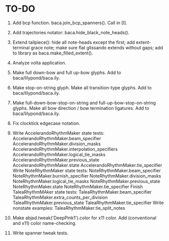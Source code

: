 TO-DO
=====

1.  Add bcp function.
    baca.join_bcp_spanners().
    Call in [I].

2.  Add trajectories notator:
    baca.hide_black_note_heads().

3.  Extend tailpiece():
    hide all note-heads except the first;
    add extent-terminal grace note;
    make sure flat glissando extends without gaps;
    add to library as baca.make_filled_extent().

4.  Analyze volta application.

5.  Make full down-bow and full up-bow glyphs.
    Add to baca/lilypond/baca.ily.

6.  Make stop-on-string glyph.
    Make all transition-type glyphs.
    Add to baca/lilypond/baca.ily.

7.  Make full-down-bow-stop-on-string and full-up-bow-stop-on-string glyphs.
    Make all bow direction / bow termination ligatures.
    Add to baca/lilypond/baca.ily.

8.  Fix clocktick edgecase notation.

9.  Write AccelerandoRhythmMaker state tests:
        AccelerandoRhythmMaker.beam_specifier
        AccelerandoRhythmMaker.division_masks
        AccelerandoRhythmMaker.interpolation_specifiers
        AccelerandoRhythmMaker.logical_tie_masks
        AccelerandoRhythmMaker.previous_state
        AccelerandoRhythmMaker.state
        AccelerandoRhythmMaker.tie_specifier
    Write NoteRhythmMaker state tests:
        NoteRhythmMaker.beam_specifier
        NoteRhythmMaker.burnish_specifier
        NoteRhythmMaker.division_masks
        NoteRhythmMaker.logical_tie_masks
        NoteRhythmMaker.previous_state
        NoteRhythmMaker.state
        NoteRhythmMaker.tie_specifier
    Finish TaleaRhythmMAker state tests:
        TaleaRhythmMaker.beam_specifier
        TaleaRhythmMaker.extra_counts_per_division
        TaleaRhythmMaker.previous_state
        TaleaRhythmMaker.tie_specifier
    Write nonstate examples:
        TaleaRhythmMaker.tie_split_notes
        
10. Make abjad.tweak('DeepPink1').color for x11 color.
    Add (conventional and x11) color name-checking.

11. Write spanner tweak tests.

